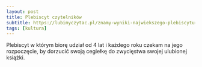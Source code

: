 ```yaml
---
layout: post
title: Plebiscyt czytelników
subtitle: https://lubimyczytac.pl/znamy-wyniki-najwiekszego-plebiscytu-czytelnikow-w-polsce
tags: [kultura]
---
```


Plebiscyt w którym biorę udział od 4 lat i każdego roku czekam na jego rozpoczęcie, by dorzucić swoją cegiełkę do zwycięstwa swojej ulubionej książki.
